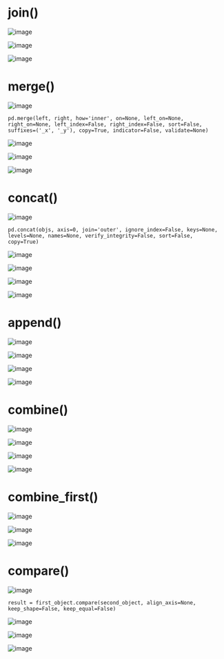 # join()

![image](https://user-images.githubusercontent.com/60442877/232374075-bac4ede6-2044-4733-aa74-57982b115861.png)

![image](https://user-images.githubusercontent.com/60442877/232374096-a4fdeec0-0c35-410b-a347-728e238a0ccd.png)

![image](https://user-images.githubusercontent.com/60442877/232375374-ea512283-78aa-4927-b48c-ca7587f8deb5.png)

# merge()

![image](https://user-images.githubusercontent.com/60442877/232178546-2d5e2434-6308-431f-9200-04054c394cee.png)

    pd.merge(left, right, how='inner', on=None, left_on=None, right_on=None, left_index=False, right_index=False, sort=False, suffixes=('_x', '_y'), copy=True, indicator=False, validate=None)

![image](https://user-images.githubusercontent.com/60442877/232178650-c27806e3-25ff-4552-a575-2e80cbfa2856.png)

![image](https://user-images.githubusercontent.com/60442877/232178686-bfcbdf1a-a879-4491-a993-ef27a6a3d957.png)

![image](https://user-images.githubusercontent.com/60442877/232178690-63d2ea7a-5200-4285-8caf-52cbe469fe03.png)

# concat()

![image](https://user-images.githubusercontent.com/60442877/232178872-1b44cf25-a298-466f-92a9-34d6fa5f2a62.png)

    pd.concat(objs, axis=0, join='outer', ignore_index=False, keys=None, levels=None, names=None, verify_integrity=False, sort=False, copy=True)

![image](https://user-images.githubusercontent.com/60442877/232178882-b574c28e-a45c-4f22-9dd6-9eec9cb76b36.png)

![image](https://user-images.githubusercontent.com/60442877/232179016-d64ea06f-90a7-4940-8ef1-211c7f46913c.png)

![image](https://user-images.githubusercontent.com/60442877/232179027-d1bcffe4-8cdb-470f-ac06-b35c98e38499.png)

![image](https://user-images.githubusercontent.com/60442877/232179034-9a53e86b-d727-48aa-8257-e3055c2a11da.png)

# append()

![image](https://user-images.githubusercontent.com/60442877/232327324-e1b340b2-7ef4-4457-ac00-6418b3419ce0.png)

![image](https://user-images.githubusercontent.com/60442877/232327412-597d7d89-ed11-4b98-a91b-3cd66fb479ea.png)

![image](https://user-images.githubusercontent.com/60442877/232327432-e2f428fd-688d-42de-a9f9-c559e60c4826.png)

![image](https://user-images.githubusercontent.com/60442877/232327444-3f99d07b-30f3-4e47-92cc-6b1b0a0ed8eb.png)

# combine()

![image](https://user-images.githubusercontent.com/60442877/232334491-827d9978-37e8-4c4c-8227-52776670c48a.png)

![image](https://user-images.githubusercontent.com/60442877/232334496-e07b2fc0-8f29-4c57-ab8d-27c0d98946c9.png)

![image](https://user-images.githubusercontent.com/60442877/232334503-000772ef-4c5b-453e-a983-b512c0e324ed.png)

![image](https://user-images.githubusercontent.com/60442877/232334507-fdc4ece5-4d7f-49bd-bdd7-6ffb2ada38b9.png)

# combine_first()

![image](https://user-images.githubusercontent.com/60442877/232334888-0222380c-94f1-4c57-ad49-637e98d20f9c.png)

![image](https://user-images.githubusercontent.com/60442877/232334895-dac36e78-8367-43a0-85e3-f999869ee4a3.png)

![image](https://user-images.githubusercontent.com/60442877/232334906-33c3d595-abc1-4220-850a-25948e39ace1.png)

# compare()

![image](https://user-images.githubusercontent.com/60442877/232335426-e6b65c53-2b84-441b-8ed9-c5e119a6f213.png)

    result = first_object.compare(second_object, align_axis=None, keep_shape=False, keep_equal=False)

![image](https://user-images.githubusercontent.com/60442877/232335442-8ae147d5-ad37-4642-b2bc-313abb8ca56c.png)

![image](https://user-images.githubusercontent.com/60442877/232335454-e4bddb1a-f89b-4dbf-bdd4-38104a111d18.png)

![image](https://user-images.githubusercontent.com/60442877/232335462-f0268975-b4a6-4905-aeb9-c4dc055a1938.png)






